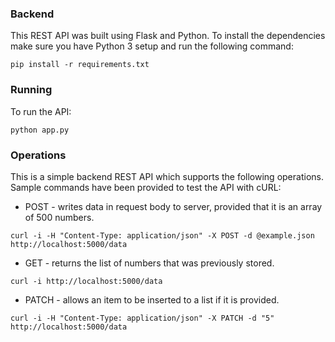### Backend

This REST API was built using Flask and Python. To install the dependencies make sure you have Python 3 setup and run the following command:

`pip install -r requirements.txt`

### Running

To run the API:

`python app.py`

### Operations

This is a simple backend REST API which supports the following operations. Sample commands have been provided to test the API with cURL:

* POST - writes data in request body to server, provided that it is an array of 500 numbers.

`curl -i -H "Content-Type: application/json" -X POST -d @example.json http://localhost:5000/data`

* GET - returns the list of numbers that was previously stored.

`curl -i http://localhost:5000/data`

* PATCH - allows an item to be inserted to a list if it is provided.

`curl -i -H "Content-Type: application/json" -X PATCH -d "5" http://localhost:5000/data`